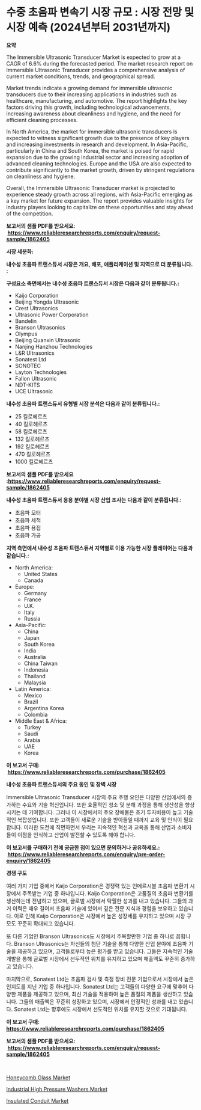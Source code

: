<p><h1>수중 초음파 변속기 시장 규모 : 시장 전망 및 시장 예측 (2024년부터 2031년까지)</h1></p><p><strong>요약</strong></p>
<p><p>The Immersible Ultrasonic Transducer Market is expected to grow at a CAGR of 6.6% during the forecasted period. The market research report on Immersible Ultrasonic Transducer provides a comprehensive analysis of current market conditions, trends, and geographical spread.</p><p>Market trends indicate a growing demand for immersible ultrasonic transducers due to their increasing applications in industries such as healthcare, manufacturing, and automotive. The report highlights the key factors driving this growth, including technological advancements, increasing awareness about cleanliness and hygiene, and the need for efficient cleaning processes.</p><p>In North America, the market for immersible ultrasonic transducers is expected to witness significant growth due to the presence of key players and increasing investments in research and development. In Asia-Pacific, particularly in China and South Korea, the market is poised for rapid expansion due to the growing industrial sector and increasing adoption of advanced cleaning technologies. Europe and the USA are also expected to contribute significantly to the market growth, driven by stringent regulations on cleanliness and hygiene.</p><p>Overall, the Immersible Ultrasonic Transducer market is projected to experience steady growth across all regions, with Asia-Pacific emerging as a key market for future expansion. The report provides valuable insights for industry players looking to capitalize on these opportunities and stay ahead of the competition.</p></p>
<p><strong>보고서의 샘플 PDF를 받으세요: &nbsp;<a href="https://www.reliableresearchreports.com/enquiry/request-sample/1862405">https://www.reliableresearchreports.com/enquiry/request-sample/1862405</a></strong></p>
<p><strong>시장 세분화:</strong></p>
<p><strong> 내수성 초음파 트랜스듀서 시장은 개요, 배포, 애플리케이션 및 지역으로 더 분류됩니다. :</strong></p>
<p><strong>구성요소 측면에서는 내수성 초음파 트랜스듀서 시장은 다음과 같이 분류됩니다.:</strong></p>
<p><ul><li>Kaijo Corporation</li><li>Beijing Yongda Ultrasonic</li><li>Crest Ultrasonics</li><li>Ultrasonic Power Corporation</li><li>Bandelin</li><li>Branson Ultrasonics</li><li>Olympus</li><li>Beijing Quanxin Ultrasonic</li><li>Nanjing Hanzhou Technologies</li><li>L&R Ultrasonics</li><li>Sonatest Ltd</li><li>SONOTEC</li><li>Layton Technologies</li><li>Fallon Ultrasonic</li><li>NDT-KITS</li><li>UCE Ultrasonic</li></ul></p>
<p><strong> 내수성 초음파 트랜스듀서 유형별 시장 분석은 다음과 같이 분류됩니다.:</strong></p>
<p><ul><li>25 킬로헤르츠</li><li>40 킬로헤르츠</li><li>58 킬로헤르츠</li><li>132 킬로헤르츠</li><li>192 킬로헤르츠</li><li>470 킬로헤르츠</li><li>1000 킬로헤르츠</li></ul></p>
<p><strong>보고서의 샘플 PDF를 받으세요 :<a href="https://www.reliableresearchreports.com/enquiry/request-sample/1862405">https://www.reliableresearchreports.com/enquiry/request-sample/1862405</a></strong></p>
<p><strong> 내수성 초음파 트랜스듀서 응용 분야별 시장 산업 조사는 다음과 같이 분류됩니다.:</strong></p>
<p><ul><li>초음파 모터</li><li>초음파 세척</li><li>초음파 용접</li><li>초음파 가공</li></ul></p>
<p><strong>지역 측면에서 내수성 초음파 트랜스듀서 지역별로 이용 가능한 시장 플레이어는 다음과 같습니다.:</strong></p>
<p><ul>
    <li>
        North America:
        <ul>
            <li>United States</li>
            <li>Canada</li>
        </ul>
    </li>
    <li>
        Europe:
        <ul>
            <li>Germany</li>
            <li>France</li>
            <li>U.K.</li>
            <li>Italy</li>
            <li>Russia</li>
        </ul>
    </li>
    <li>
        Asia-Pacific:
        <ul>
            <li>China</li>
            <li>Japan</li>
            <li>South Korea</li>
            <li>India</li>
            <li>Australia</li>
            <li>China Taiwan</li>
            <li>Indonesia</li>
            <li>Thailand</li>
            <li>Malaysia</li>
        </ul>
    </li>
    <li>
        Latin America:
        <ul>
            <li>Mexico</li>
            <li>Brazil</li>
            <li>Argentina Korea</li>
            <li>Colombia</li>
        </ul>
    </li>
    <li>
        Middle East & Africa:
        <ul>
            <li>Turkey</li>
            <li>Saudi</li>
            <li>Arabia</li>
            <li>UAE</li>
            <li>Korea</li>
        </ul>
    </li>
    </ul></p>
<p><strong>이 보고서 구매: &nbsp;<a href="https://www.reliableresearchreports.com/purchase/1862405">https://www.reliableresearchreports.com/purchase/1862405</a></strong></p>
<p><strong>내수성 초음파 트랜스듀서의 주요 동인 및 장벽 시장</strong></p>
<p><p>Immersible Ultrasonic Transducer 시장의 주요 주행 요인은 다양한 산업에서의 증가하는 수요와 기술 혁신입니다. 또한 효율적인 청소 및 분해 과정을 통해 생산성을 향상시키는 데 기여합니다. 그러나 이 시장에서의 주요 장애물은 초기 투자비용이 높고 기술적인 복잡성입니다. 또한 고객들이 새로운 기술을 받아들일 때까지 교육 및 인식이 필요합니다. 이러한 도전에 직면하면서 우리는 지속적인 혁신과 교육을 통해 산업과 소비자들이 이점을 인식하고 산업이 발전할 수 있도록 해야 합니다.</p></p>
<p><strong>이 보고서를 구매하기 전에 궁금한 점이 있으면 문의하거나 공유하세요.: &nbsp;<a href="https://www.reliableresearchreports.com/enquiry/pre-order-enquiry/1862405">https://www.reliableresearchreports.com/enquiry/pre-order-enquiry/1862405</a></strong></p>
<p><strong>경쟁 구도</strong></p>
<p><p>여러 가지 기업 중에서 Kaijo Corporation은 경쟁력 있는 인메르시블 초음파 변환기 시장에서 주목받는 기업 중 하나입니다. Kaijo Corporation은 고품질의 초음파 변환기를 생산하는데 전념하고 있으며, 글로벌 시장에서 탁월한 성과를 내고 있습니다. 그들의 과거 이력은 매우 길어서 초음파 기술에 있어서 깊은 전문 지식과 경험을 보유하고 있습니다. 이로 인해 Kaijo Corporation은 시장에서 높은 성장세를 유지하고 있으며 시장 규모도 꾸준히 확대되고 있습니다.</p><p>또 다른 기업인 Branson Ultrasonics도 시장에서 주목할만한 기업 중 하나로 꼽힙니다. Branson Ultrasonics는 자신들의 첨단 기술을 통해 다양한 산업 분야에 초음파 기술을 제공하고 있으며, 고객들로부터 높은 평가를 받고 있습니다. 그들은 지속적인 기술 개발을 통해 글로벌 시장에서 선두적인 위치를 유지하고 있으며 매출액도 꾸준히 증가하고 있습니다.</p><p>마지막으로, Sonatest Ltd는 초음파 검사 및 측정 장비 전문 기업으로서 시장에서 높은 인지도를 지닌 기업 중 하나입니다. Sonatest Ltd는 고객들의 다양한 요구에 맞추어 다양한 제품을 제공하고 있으며, 최신 기술을 적용하여 높은 품질의 제품을 생산하고 있습니다. 그들의 매출액은 꾸준히 성장하고 있으며, 시장에서 안정적인 성과를 내고 있습니다. Sonatest Ltd는 향후에도 시장에서 선도적인 위치를 유지할 것으로 기대됩니다.</p></p>
<p><strong>이 보고서 구매: &nbsp; <a href="https://www.reliableresearchreports.com/purchase/1862405">https://www.reliableresearchreports.com/purchase/1862405</a></strong></p>
<p><strong>보고서의 샘플 PDF를 받으세요: &nbsp;<a href="https://www.reliableresearchreports.com/enquiry/request-sample/1862405">https://www.reliableresearchreports.com/enquiry/request-sample/1862405</a></strong><strong></strong></p>
<p>&nbsp;</p>
<p><p><a href="https://github.com/bobicer/Market-Research-Report-List-2/blob/main/honeycomb-glass-market.md">Honeycomb Glass Market</a></p><p><a href="https://github.com/timeliteaut/Market-Research-Report-List-1/blob/main/industrial-high-pressure-washers-market.md">Industrial High Pressure Washers Market</a></p><p><a href="https://github.com/seekum/Market-Research-Report-List-1/blob/main/insulated-conduit-market.md">Insulated Conduit Market</a></p></p>